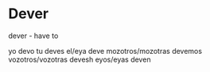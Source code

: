 # Dever

dever - have to

yo                devo
tu                deves
el/eya            deve
mozotros/mozotras devemos
vozotros/vozotras devesh
eyos/eyas         deven
